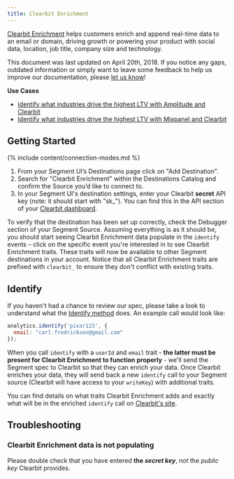```yaml
---
title: Clearbit Enrichment
---
```


[Clearbit Enrichment](https://clearbit.com/segment) helps customers enrich and append real-time data to an email or domain, driving growth or powering your product with social data, location, job title, company size and technology.

This document was last updated on April 20th, 2018. If you notice any gaps, outdated information or simply want to leave some feedback to help us improve our documentation, please [let us know](https://segment.com/help/contact)!

**Use Cases**

* [Identify what industries drive the highest LTV with Amplitude and Clearbit](https://segment.com/recipes/ltv-by-industry-amplitude/)
* [Identify what industries drive the highest LTV with Mixpanel and Clearbit](https://segment.com/recipes/ltv-by-industry-mixpanel/)


## Getting Started

{% include content/connection-modes.md %}

1. From your Segment UI’s Destinations page click on "Add Destination".
2. Search for "Clearbit Enrichment" within the Destinations Catalog and confirm the Source you’d like to connect to.
3. In your Segment UI's destination settings, enter your Clearbit **secret** API key (note: it should start with "sk_"). You can find this in the API section of your [Clearbit dashboard](https://dashboard.clearbit.com/api).

To verify that the destination has been set up correctly, check the Debugger section of your Segment Source. Assuming everything is as it should be, you should start seeing Clearbit Enrichment data populate in the `identify` events – click on the specific event you're interested in to see Clearbit Enrichment traits. These traits will now be available to other Segment destinations in your account. Notice that all Clearbit Enrichment traits are prefixed with `clearbit_` to ensure they don't conflict with existing traits.

## Identify

If you haven't had a chance to review our spec, please take a look to understand what the [Identify method](https://segment.com/docs/spec/identify/) does. An example call would look like:

```js
analytics.identify('pixar123', {
  email: "carl.fredricksen@gmail.com"
});
```

When you call `identify` with a `userId` and `email` trait - **the latter must be present for Clearbit Enrichment to function properly** - we'll send the Segment spec to Clearbit so that they can enrich your data. Once Clearbit enriches your data, they will send back a new `identify` call to your Segment source (Clearbit will have access to your `writeKey`) with additional traits.

You can find details on what traits Clearbit Enrichment adds and exactly what will be in the enriched `identify` call on [Clearbit's site](https://segment.clearbit.com/mapping).

## Troubleshooting

### Clearbit Enrichment data is not populating

Please double check that you have entered **the _secret key_**, not the _public key_ Clearbit provides.
